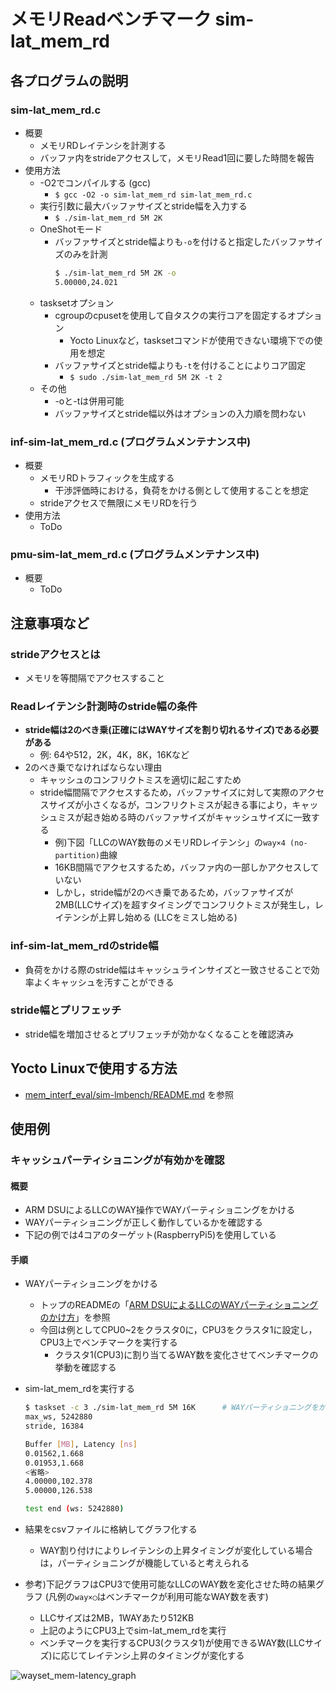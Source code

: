 # メモリReadベンチマーク sim-lat_mem_rd

## 各プログラムの説明
### sim-lat_mem_rd.c
- 概要
    - メモリRDレイテンシを計測する
    - バッファ内をstrideアクセスして，メモリRead1回に要した時間を報告
- 使用方法
    - -O2でコンパイルする (gcc)
        - ``$ gcc -O2 -o sim-lat_mem_rd sim-lat_mem_rd.c ``
    - 実行引数に最大バッファサイズとstride幅を入力する
        - ``$ ./sim-lat_mem_rd 5M 2K``
    - OneShotモード
        - バッファサイズとstride幅よりも``-o``を付けると指定したバッファサイズのみを計測
            ```sh
            $ ./sim-lat_mem_rd 5M 2K -o
            5.00000,24.021
            ```
    - tasksetオプション
        - cgroupのcpusetを使用して自タスクの実行コアを固定するオプション
            - Yocto Linuxなど，tasksetコマンドが使用できない環境下での使用を想定
        - バッファサイズとstride幅よりも``-t``を付けることによりコア固定
            - ``$ sudo ./sim-lat_mem_rd 5M 2K -t 2``
    - その他
        - -oと-tは併用可能
        - バッファサイズとstride幅以外はオプションの入力順を問わない

### inf-sim-lat_mem_rd.c (プログラムメンテナンス中)
- 概要
    - メモリRDトラフィックを生成する
        - 干渉評価時における，負荷をかける側として使用することを想定
    - strideアクセスで無限にメモリRDを行う
- 使用方法
    - ToDo

### pmu-sim-lat_mem_rd.c (プログラムメンテナンス中)
- 概要
    - ToDo

## 注意事項など
### strideアクセスとは
- メモリを等間隔でアクセスすること
### Readレイテンシ計測時のstride幅の条件
- **stride幅は2のべき乗(正確にはWAYサイズを割り切れるサイズ)である必要がある**
    - 例: 64や512，2K，4K，8K，16Kなど
- 2のべき乗でなければならない理由
    - キャッシュのコンフリクトミスを適切に起こすため
    - stride幅間隔でアクセスするため，バッファサイズに対して実際のアクセスサイズが小さくなるが，コンフリクトミスが起きる事により，キャッシュミスが起き始める時のバッファサイズがキャッシュサイズに一致する
        - 例)下図「LLCのWAY数毎のメモリRDレイテンシ」の``way×4 (no-partition)``曲線
        - 16KB間隔でアクセスするため，バッファ内の一部しかアクセスしていない
        - しかし，stride幅が2のべき乗であるため，バッファサイズが2MB(LLCサイズ)を超すタイミングでコンフリクトミスが発生し，レイテンシが上昇し始める (LLCをミスし始める)
### inf-sim-lat_mem_rdのstride幅
- 負荷をかける際のstride幅はキャッシュラインサイズと一致させることで効率よくキャッシュを汚すことができる
### stride幅とプリフェッチ
- stride幅を増加させるとプリフェッチが効かなくなることを確認済み

## Yocto Linuxで使用する方法
- [mem_interf_eval/sim-lmbench/README.md](../README.md) を参照

## 使用例
### キャッシュパーティショニングが有効かを確認
#### 概要
- ARM DSUによるLLCのWAY操作でWAYパーティショニングをかける
- WAYパーティショニングが正しく動作しているかを確認する
- 下記の例では4コアのターゲット(RaspberryPi5)を使用している
#### 手順
- WAYパーティショニングをかける
    - トップのREADMEの「[ARM DSUによるLLCのWAYパーティショニングのかけ方](../../README.md/#arm-dsuによるllcのwayパーティショニングのかけ方)」を参照
    - 今回は例としてCPU0~2をクラスタ0に，CPU3をクラスタ1に設定し，CPU3上でベンチマークを実行する
        - クラスタ1(CPU3)に割り当てるWAY数を変化させてベンチマークの挙動を確認する
- sim-lat_mem_rdを実行する
    ```sh
    $ taskset -c 3 ./sim-lat_mem_rd 5M 16K      # WAYパーティショニングをかけるためtaskset(-tでも可)
    max_ws, 5242880
    stride, 16384

    Buffer [MB], Latency [ns]
    0.01562,1.668
    0.01953,1.668
    <省略>
    4.00000,102.378
    5.00000,126.538

    test end (ws: 5242880)
    ```
- 結果をcsvファイルに格納してグラフ化する
    - WAY割り付けによりレイテンシの上昇タイミングが変化している場合は，パーティショニングが機能していると考えられる

- 参考)下記グラフはCPU3で使用可能なLLCのWAY数を変化させた時の結果グラフ (凡例の``way×◯``はベンチマークが利用可能なWAY数を表す)
    - LLCサイズは2MB，1WAYあたり512KB
    - 上記のようにCPU3上でsim-lat_mem_rdを実行
    - ベンチマークを実行するCPU3(クラスタ1)が使用できるWAY数(LLCサイズ)に応じてレイテンシ上昇のタイミングが変化する

![wayset_mem-latency_graph](https://private-user-images.githubusercontent.com/119314361/479981957-cdedc1e5-9ffd-4f23-867e-a621be77c8ab.png?jwt=eyJ0eXAiOiJKV1QiLCJhbGciOiJIUzI1NiJ9.eyJpc3MiOiJnaXRodWIuY29tIiwiYXVkIjoicmF3LmdpdGh1YnVzZXJjb250ZW50LmNvbSIsImtleSI6ImtleTUiLCJleHAiOjE3NTU2ODk2MjcsIm5iZiI6MTc1NTY4OTMyNywicGF0aCI6Ii8xMTkzMTQzNjEvNDc5OTgxOTU3LWNkZWRjMWU1LTlmZmQtNGYyMy04NjdlLWE2MjFiZTc3YzhhYi5wbmc_WC1BbXotQWxnb3JpdGhtPUFXUzQtSE1BQy1TSEEyNTYmWC1BbXotQ3JlZGVudGlhbD1BS0lBVkNPRFlMU0E1M1BRSzRaQSUyRjIwMjUwODIwJTJGdXMtZWFzdC0xJTJGczMlMkZhd3M0X3JlcXVlc3QmWC1BbXotRGF0ZT0yMDI1MDgyMFQxMTI4NDdaJlgtQW16LUV4cGlyZXM9MzAwJlgtQW16LVNpZ25hdHVyZT05NmQzNzZhYjAwODY4OTZhOWYxZDg4YjQ3ODgyNjQzNmVhOWJkNmZhOTNhZjQxZDk5YzMzODc4YWZmYTA3ODdmJlgtQW16LVNpZ25lZEhlYWRlcnM9aG9zdCJ9.ua1mxCxsk--zg87wc9q6rAnVOgzwvF3MVqseSUAa4IY)
